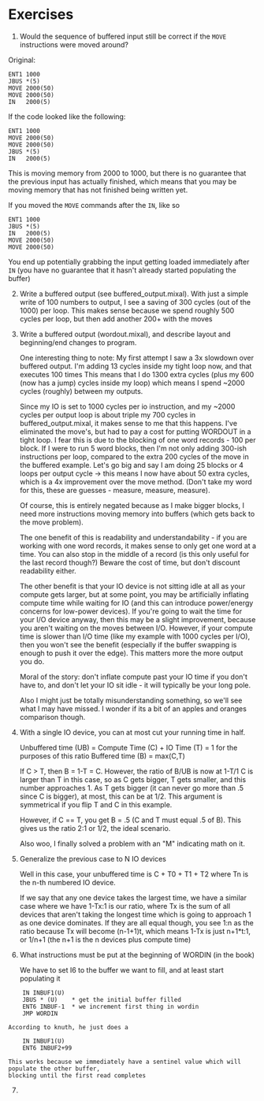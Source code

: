 # Exercises

1) Would the sequence of buffered input still be correct if the `MOVE` instructions were moved around?

Original:
```
ENT1 1000
JBUS *(5)
MOVE 2000(50)
MOVE 2000(50)
IN   2000(5)
```

If the code looked like the following:

```
ENT1 1000
MOVE 2000(50)
MOVE 2000(50)
JBUS *(5)
IN   2000(5)
```

This is moving memory from 2000 to 1000, but there is no guarantee that the previous
input has actually finished, which means that you may be moving memory that has not
finished being written yet.

If you moved the `MOVE` commands after the `IN`, like so

```
ENT1 1000
JBUS *(5)
IN   2000(5)
MOVE 2000(50)
MOVE 2000(50)
```

You end up potentially grabbing the input getting loaded immediately after `IN` (you have no guarantee that
it hasn't already started populating the buffer)

2) Write a buffered output (see buffered_output.mixal). With just a simple write of 100 numbers to output,
   I see a saving of 300 cycles (out of the 1000) per loop. This makes sense because we spend roughly 500
   cycles per loop, but then add another 200+ with the moves

3) Write a buffered output (wordout.mixal), and describe layout and beginning/end changes to program.

   One interesting thing to note:
   My first attempt I saw a 3x slowdown over buffered output. I'm adding 13 cycles inside my tight loop now, and that executes 100 times
   This means that I do 1300 extra cycles (plus my 600 (now has a jump) cycles inside my loop) which means I spend ~2000 cycles (roughly) between my outputs.

   Since my IO is set to 1000 cycles per io instruction, and my ~2000 cycles per output loop is about triple my 700 cycles in buffered_output.mixal, it makes sense to me that this happens. I've eliminated the move's, but had to pay a cost for
   putting WORDOUT in a tight loop. I fear this is due to the blocking of one word records  - 100 per block. If I were to
   run 5 word blocks, then I'm not only adding 300-ish instructions per loop, compared to the extra 200 cycles of the move in the
   buffered example. Let's go big and say I am doing 25 blocks or 4 loops per output cycle -> this means I now have about 50 extra
   cycles, which is a 4x improvement over the move method. (Don't take my word for this, these are guesses - measure, measure, measure).

   Of course, this is entirely negated because as I make bigger blocks, I need more instructions moving memory into buffers (which gets
   back to the move problem).

   The one benefit of this is readability and understandability - if you are working with one word records, it makes sense to only get
   one word at a time. You can also stop in the middle of a record (is this only useful for the last record though?) Beware the cost of
   time, but don't discount readability either.

   The other benefit is that your IO device is not sitting idle at all as your compute gets larger, but at some point, you may be artificially inflating compute time while waiting for IO (and this can introduce power/energy concerns for low-power devices). If you're going to wait the time for your I/O device anyway, then this may be a slight improvement, because you aren't waiting on the moves between I/O. However, if your compute time is slower than I/O time (like my example with 1000 cycles per I/O), then you won't see the benefit (especially if the buffer swapping is enough to push it over the edge). This matters more the more output you do.

   Moral of the story: don't inflate compute past your IO time if you don't have to,
   and don't let your IO sit idle - it will typically be your long pole.

    Also I might just be totally misunderstanding something, so we'll see what I may have missed. I wonder if its a bit of an
    apples and oranges comparison though.

4) With a single IO device, you can at most cut your running time in half.

    Unbuffered time (UB) = Compute Time (C) + IO Time (T) = 1 for the purposes of this ratio
    Buffered time (B) = max(C,T)

    If C > T, then B = 1-T = C. However, the ratio of B/UB is now at 1-T/1 C is larger than T in this case, so as C gets bigger,
    T gets smaller, and this number approaches 1. As T gets bigger (it can never go more than .5 since C is bigger), at most, this
    can be at 1/2. This argument is symmetrical if you flip T and C in this example.

    However, if C == T, you get B = .5 (C and T must equal .5 of B). This gives us the ratio 2:1 or 1/2, the ideal scenario.

    Also woo, I finally solved a problem with an "M" indicating math on it.

5) Generalize the previous case to N IO devices

    Well in this case, your unbuffered time is C + T0 + T1 + T2 where Tn is the n-th numbered IO device.

    If we say that any one device takes the largest time, we have a similar case where we have 1-Tx:1 is our ratio, where
    Tx is the sum of all devices that aren't taking the longest time which is going to approach 1 as one device dominates.
    If they are all equal though, you see 1:n as the ratio because Tx will become (n-1+1)t, which means 1-Tx is just n+1*t:1,
    or 1/n+1 (the n+1 is the n devices plus compute time)


6)  What instructions must be put at the beginning of WORDIN (in the book)

    We have to set I6 to the buffer we want to fill, and at least start populating it

```
    IN INBUF1(U)
    JBUS * (U)    * get the initial buffer filled
    ENT6 INBUF-1  * we increment first thing in wordin
    JMP WORDIN
```

    According to knuth, he just does a

```
    IN INBUF1(U)
    ENT6 INBUF2+99
```

    This works because we immediately have a sentinel value which will populate the other buffer,
    blocking until the first read completes

7)
